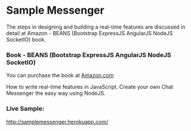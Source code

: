 # Sample Messenger
The steps in designing and building a real-time features are discussed in detail at Amazon - BEANS (Bootstrap ExpressJS AngularJS NodeJS SocketIO) book.

### Book - BEANS (Bootstrap ExpressJS AngularJS NodeJS SocketIO)
You can purchase the book at [Amazon.com](http://amzn.com/1502541149)

How to write real-time features in JavaScript. Create your own Chat Messenger the easy way using NodeJS.

### Live Sample:
http://samplemessenger.herokuapp.com/
